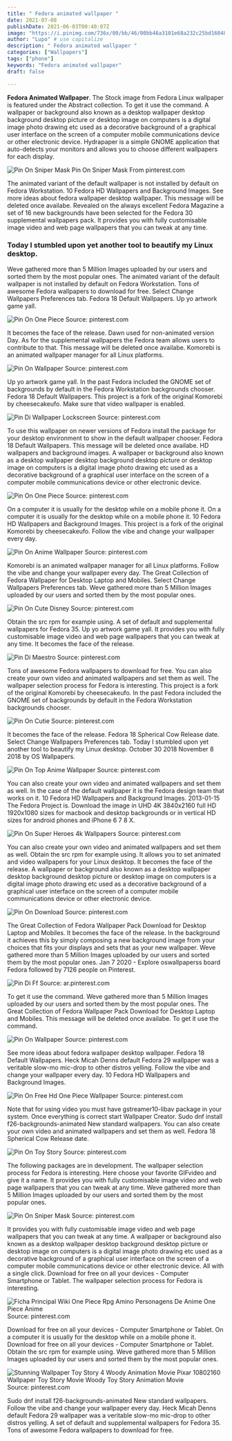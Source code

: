 ```yaml
---
title: " Fedora animated wallpaper "
date: 2021-07-08
publishDate: 2021-06-03T00:40:07Z
image: "https://i.pinimg.com/736x/00/bb/46/00bb46a3101e68a232c25bd16048bf55.jpg"
author: "Lupo" # use capitalize
description: " Fedora animated wallpaper "
categories: ["Wallpapers"]
tags: ["phone"]
keywords: "Fedora animated wallpaper"
draft: false

---
```



**Fedora Animated Wallpaper**. The Stock image from Fedora Linux wallpaper is featured under the Abstract collection. To get it use the command. A wallpaper or background also known as a desktop wallpaper desktop background desktop picture or desktop image on computers is a digital image photo drawing etc used as a decorative background of a graphical user interface on the screen of a computer mobile communications device or other electronic device. Hydrapaper is a simple GNOME application that auto-detects your monitors and allows you to choose different wallpapers for each display.

![Pin On Sniper Mask](https://i.pinimg.com/originals/3e/18/24/3e182448adba9deead7f3cb7d697c480.jpg "Pin On Sniper Mask")
Pin On Sniper Mask From pinterest.com


The animated variant of the default wallpaper is not installed by default on Fedora Workstation. 10 Fedora HD Wallpapers and Background Images. See more ideas about fedora wallpaper desktop wallpaper. This message will be deleted once availabe. Revealed on the always excellent Fedora Magazine a set of 16 new backgrounds have been selected for the Fedora 30 supplemental wallpapers pack. It provides you with fully customisable image video and web page wallpapers that you can tweak at any time.

### Today I stumbled upon yet another tool to beautify my Linux desktop.

Weve gathered more than 5 Million Images uploaded by our users and sorted them by the most popular ones. The animated variant of the default wallpaper is not installed by default on Fedora Workstation. Tons of awesome Fedora wallpapers to download for free. Select Change Wallpapers Preferences tab. Fedora 18 Default Wallpapers. Up yo artwork game yall.


![Pin On One Piece](https://i.pinimg.com/originals/72/7c/ff/727cff05adad93c7f3504e764eee60c8.gif "Pin On One Piece")
Source: pinterest.com

It becomes the face of the release. Dawn used for non-animated version Day. As for the supplemental wallpapers the Fedora team allows users to contribute to that. This message will be deleted once availabe. Komorebi is an animated wallpaper manager for all Linux platforms.

![Pin On Wallpaper](https://i.pinimg.com/736x/f5/f0/31/f5f0316355a82e92d182e14618d46d62.jpg "Pin On Wallpaper")
Source: pinterest.com

Up yo artwork game yall. In the past Fedora included the GNOME set of backgrounds by default in the Fedora Workstation backgrounds chooser. Fedora 18 Default Wallpapers. This project is a fork of the original Komorebi by cheesecakeufo. Make sure that video wallpaper is enabled.

![Pin Di Wallpaper Lockscreen](https://i.pinimg.com/736x/8d/1c/e3/8d1ce3a7f127f76c2fe4878965f7d3e1.jpg "Pin Di Wallpaper Lockscreen")
Source: pinterest.com

To use this wallpaper on newer versions of Fedora install the package for your desktop environment to show in the default wallpaper chooser. Fedora 18 Default Wallpapers. This message will be deleted once availabe. HD wallpapers and background images. A wallpaper or background also known as a desktop wallpaper desktop background desktop picture or desktop image on computers is a digital image photo drawing etc used as a decorative background of a graphical user interface on the screen of a computer mobile communications device or other electronic device.

![Pin On One Piece](https://i.pinimg.com/originals/38/07/77/380777ce3b36042380ec5453522d28c4.png "Pin On One Piece")
Source: pinterest.com

On a computer it is usually for the desktop while on a mobile phone it. On a computer it is usually for the desktop while on a mobile phone it. 10 Fedora HD Wallpapers and Background Images. This project is a fork of the original Komorebi by cheesecakeufo. Follow the vibe and change your wallpaper every day.

![Pin On Anime Wallpaper](https://i.pinimg.com/originals/f9/f7/d2/f9f7d283a414aeff13f2a1f8a7693fa5.jpg "Pin On Anime Wallpaper")
Source: pinterest.com

Komorebi is an animated wallpaper manager for all Linux platforms. Follow the vibe and change your wallpaper every day. The Great Collection of Fedora Wallpaper for Desktop Laptop and Mobiles. Select Change Wallpapers Preferences tab. Weve gathered more than 5 Million Images uploaded by our users and sorted them by the most popular ones.

![Pin On Cute Disney](https://i.pinimg.com/originals/6e/03/41/6e034115896861694883f414b79e5412.jpg "Pin On Cute Disney")
Source: pinterest.com

Obtain the src rpm for example using. A set of default and supplemental wallpapers for Fedora 35. Up yo artwork game yall. It provides you with fully customisable image video and web page wallpapers that you can tweak at any time. It becomes the face of the release.

![Pin Di Maestro](https://i.pinimg.com/originals/19/55/04/195504d1682333cd0bfb67cb0b9f5117.jpg "Pin Di Maestro")
Source: pinterest.com

Tons of awesome Fedora wallpapers to download for free. You can also create your own video and animated wallpapers and set them as well. The wallpaper selection process for Fedora is interesting. This project is a fork of the original Komorebi by cheesecakeufo. In the past Fedora included the GNOME set of backgrounds by default in the Fedora Workstation backgrounds chooser.

![Pin On Cutie](https://i.pinimg.com/originals/63/9b/cf/639bcff2760a0ba1233011a2808666e6.jpg "Pin On Cutie")
Source: pinterest.com

It becomes the face of the release. Fedora 18 Spherical Cow Release date. Select Change Wallpapers Preferences tab. Today I stumbled upon yet another tool to beautify my Linux desktop. October 30 2018 November 8 2018 by OS Wallpapers.

![Pin On Top Anime Wallpaper](https://i.pinimg.com/originals/39/12/45/391245b201461c055f96f1a08625b722.jpg "Pin On Top Anime Wallpaper")
Source: pinterest.com

You can also create your own video and animated wallpapers and set them as well. In the case of the default wallpaper it is the Fedora design team that works on it. 10 Fedora HD Wallpapers and Background Images. 2013-01-15 The Fedora Project is. Download the image in UHD 4K 3840x2160 full HD 1920x1080 sizes for macbook and desktop backgrounds or in vertical HD sizes for android phones and iPhone 6 7 8 X.

![Pin On Super Heroes 4k Wallpapers](https://i.pinimg.com/originals/8d/4a/34/8d4a346752598b9b146d5165a10d8495.jpg "Pin On Super Heroes 4k Wallpapers")
Source: pinterest.com

You can also create your own video and animated wallpapers and set them as well. Obtain the src rpm for example using. It allows you to set animated and video wallpapers for your Linux desktop. It becomes the face of the release. A wallpaper or background also known as a desktop wallpaper desktop background desktop picture or desktop image on computers is a digital image photo drawing etc used as a decorative background of a graphical user interface on the screen of a computer mobile communications device or other electronic device.

![Pin On Download](https://i.pinimg.com/originals/95/eb/b9/95ebb9f95881bbb7f71e0e5b1383eedd.jpg "Pin On Download")
Source: pinterest.com

The Great Collection of Fedora Wallpaper Pack Download for Desktop Laptop and Mobiles. It becomes the face of the release. In the background it achieves this by simply composing a new background image from your choices that fits your displays and sets that as your new wallpaper. Weve gathered more than 5 Million Images uploaded by our users and sorted them by the most popular ones. Jan 7 2020 - Explore oswallpaperss board Fedora followed by 7126 people on Pinterest.

![Pin Di Ff](https://i.pinimg.com/736x/3f/fa/2d/3ffa2d5d39f12f7674724cd195a37438.jpg "Pin Di Ff")
Source: ar.pinterest.com

To get it use the command. Weve gathered more than 5 Million Images uploaded by our users and sorted them by the most popular ones. The Great Collection of Fedora Wallpaper Pack Download for Desktop Laptop and Mobiles. This message will be deleted once availabe. To get it use the command.

![Pin On Wallpaper](https://i.pinimg.com/originals/ba/14/3c/ba143cd70272a97ae3db7838e84b3aad.jpg "Pin On Wallpaper")
Source: pinterest.com

See more ideas about fedora wallpaper desktop wallpaper. Fedora 18 Default Wallpapers. Heck Micah Denns default Fedora 29 wallpaper was a veritable slow-mo mic-drop to other distros yelling. Follow the vibe and change your wallpaper every day. 10 Fedora HD Wallpapers and Background Images.

![Pin On Free Hd One Piece Wallpaper](https://i.pinimg.com/originals/f8/db/e0/f8dbe02ef3a92508a619bca3ab326920.jpg "Pin On Free Hd One Piece Wallpaper")
Source: pinterest.com

Note that for using video you must have gstreamer10-libav package in your system. Once everything is correct start Wallpaper Creator. Sudo dnf install f26-backgrounds-animated New standard wallpapers. You can also create your own video and animated wallpapers and set them as well. Fedora 18 Spherical Cow Release date.

![Pin On Toy Story](https://i.pinimg.com/736x/81/a6/3e/81a63e61aa1313fd380329ae3d2652cb.jpg "Pin On Toy Story")
Source: pinterest.com

The following packages are in development. The wallpaper selection process for Fedora is interesting. Here choose your favorite GIFvideo and give it a name. It provides you with fully customisable image video and web page wallpapers that you can tweak at any time. Weve gathered more than 5 Million Images uploaded by our users and sorted them by the most popular ones.

![Pin On Sniper Mask](https://i.pinimg.com/originals/3e/18/24/3e182448adba9deead7f3cb7d697c480.jpg "Pin On Sniper Mask")
Source: pinterest.com

It provides you with fully customisable image video and web page wallpapers that you can tweak at any time. A wallpaper or background also known as a desktop wallpaper desktop background desktop picture or desktop image on computers is a digital image photo drawing etc used as a decorative background of a graphical user interface on the screen of a computer mobile communications device or other electronic device. All with a single click. Download for free on all your devices - Computer Smartphone or Tablet. The wallpaper selection process for Fedora is interesting.

![Ficha Principal Wiki One Piece Rpg Amino Personagens De Anime One Piece Anime](https://i.pinimg.com/736x/9d/36/85/9d3685397d8086f5ac59d18660f890ac.jpg "Ficha Principal Wiki One Piece Rpg Amino Personagens De Anime One Piece Anime")
Source: pinterest.com

Download for free on all your devices - Computer Smartphone or Tablet. On a computer it is usually for the desktop while on a mobile phone it. Download for free on all your devices - Computer Smartphone or Tablet. Obtain the src rpm for example using. Weve gathered more than 5 Million Images uploaded by our users and sorted them by the most popular ones.

![Stunning Wallpaper Toy Story 4 Woody Animation Movie Pixar 10802160 Wallpaper Toy Story Movie Woody Toy Story Animation Movie](https://i.pinimg.com/736x/00/bb/46/00bb46a3101e68a232c25bd16048bf55.jpg "Stunning Wallpaper Toy Story 4 Woody Animation Movie Pixar 10802160 Wallpaper Toy Story Movie Woody Toy Story Animation Movie")
Source: pinterest.com

Sudo dnf install f26-backgrounds-animated New standard wallpapers. Follow the vibe and change your wallpaper every day. Heck Micah Denns default Fedora 29 wallpaper was a veritable slow-mo mic-drop to other distros yelling. A set of default and supplemental wallpapers for Fedora 35. Tons of awesome Fedora wallpapers to download for free.

